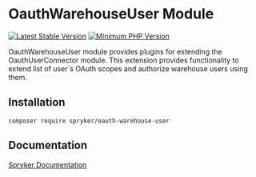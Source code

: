 # OauthWarehouseUser Module
[![Latest Stable Version](https://poser.pugx.org/spryker/oauth-warehouse-user/v/stable.svg)](https://packagist.org/packages/spryker/oauth-warehouse-user)
[![Minimum PHP Version](https://img.shields.io/badge/php-%3E%3D%208.3-8892BF.svg)](https://php.net/)

OauthWarehouseUser module provides plugins for extending the OauthUserConnector module. This extension provides functionality to extend list of user`s OAuth scopes and authorize warehouse users using them.

## Installation

```
composer require spryker/oauth-warehouse-user
```

## Documentation

[Spryker Documentation](https://docs.spryker.com)
